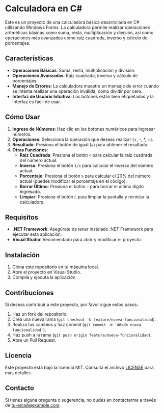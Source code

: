 # Calculadora en C#

Este es un proyecto de una calculadora básica desarrollada en C# utilizando Windows Forms. La calculadora permite realizar operaciones aritméticas básicas como suma, resta, multiplicación y división, así como operaciones más avanzadas como raíz cuadrada, inverso y cálculo de porcentajes.

## Características

- **Operaciones Básicas**: Suma, resta, multiplicación y división.
- **Operaciones Avanzadas**: Raíz cuadrada, inverso y cálculo de porcentajes.
- **Manejo de Errores**: La calculadora muestra un mensaje de error cuando se intenta realizar una operación inválida, como dividir por cero.
- **Interfaz de Usuario Intuitiva**: Los botones están bien etiquetados y la interfaz es fácil de usar.

## Cómo Usar

1. **Ingreso de Números**: Haz clic en los botones numéricos para ingresar números.
2. **Operaciones**: Selecciona la operación que deseas realizar (+, -, *, ÷).
3. **Resultado**: Presiona el botón de igual (`=`) para obtener el resultado.
4. **Otras Funciones**:
   - **Raíz Cuadrada**: Presiona el botón `√` para calcular la raíz cuadrada del número actual.
   - **Inverso**: Presiona el botón `1/x` para calcular el inverso del número actual.
   - **Porcentaje**: Presiona el botón `%` para calcular el 20% del número actual (puedes modificar el porcentaje en el código).
   - **Borrar Último**: Presiona el botón `←` para borrar el último dígito ingresado.
   - **Limpiar**: Presiona el botón `C` para limpiar la pantalla y reiniciar la calculadora.

## Requisitos

- **.NET Framework**: Asegúrate de tener instalado .NET Framework para ejecutar esta aplicación.
- **Visual Studio**: Recomendado para abrir y modificar el proyecto.

## Instalación

1. Clona este repositorio en tu máquina local.
2. Abre el proyecto en Visual Studio.
3. Compila y ejecuta la aplicación.

## Contribuciones

Si deseas contribuir a este proyecto, por favor sigue estos pasos:

1. Haz un fork del repositorio.
2. Crea una nueva rama (`git checkout -b feature/nueva-funcionalidad`).
3. Realiza tus cambios y haz commit (`git commit -m 'Añade nueva funcionalidad'`).
4. Haz push a la rama (`git push origin feature/nueva-funcionalidad`).
5. Abre un Pull Request.

## Licencia

Este proyecto está bajo la licencia MIT. Consulta el archivo [LICENSE](LICENSE) para más detalles.

## Contacto

Si tienes alguna pregunta o sugerencia, no dudes en contactarme a través de [tu-email@example.com](mailto:rs.me82003@gmail.com).
